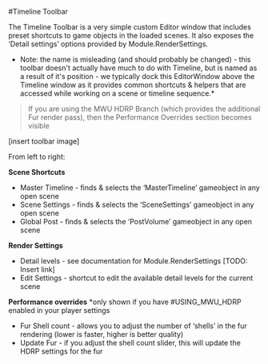 #Timeline Toolbar

The Timeline Toolbar is a very simple custom Editor window that includes preset shortcuts to game objects in the loaded scenes. It also exposes the ‘Detail settings’ options provided by Module.RenderSettings.

* Note: the name is misleading (and should probably be changed) - this toolbar doesn't actually have much to do with Timeline, but is named as a result of it's position - we typically dock this EditorWindow above the Timeline window as it provides common shortcuts & helpers that are accessed while working on a scene or timeline sequence.*

> If you are using the MWU HDRP Branch (which provides the additional Fur render pass), then the Performance Overrides section becomes visible

[insert toolbar image]

From left to right:

**Scene Shortcuts**
- Master Timeline - finds & selects the ‘MasterTimeline’ gameobject in any open scene
- Scene Settings - finds & selects the ‘SceneSettings’ gameobject in any open scene
- Global Post - finds & selects the ‘PostVolume’ gameobject in any open scene

**Render Settings**
- Detail levels - see documentation for Module.RenderSettings [TODO: Insert link]
- Edit Settings - shortcut to edit the available detail levels for the current scene

**Performance overrides**
*only shown if you have #USING_MWU_HDRP enabled in your player settings

- Fur Shell count - allows you to adjust the number of ‘shells’ in the fur rendering (lower is faster, higher is better quality)
- Update Fur - if you adjust the shell count slider, this will update the HDRP settings for the fur